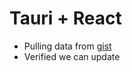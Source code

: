 # Tauri + React

- Pulling data from [gist](https://gist.github.com/Laszlo-Lazuer/d692fe74c651c06deb9e5bb8013811c2)
- Verified we can update